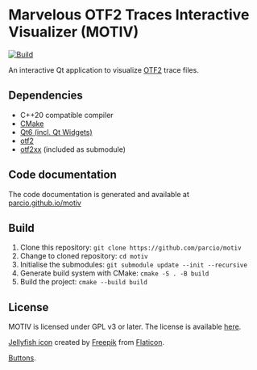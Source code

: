 # Marvelous OTF2 Traces Interactive Visualizer (MOTIV)
[![Build](https://github.com/parcio/motiv/actions/workflows/build.yaml/badge.svg)](https://github.com/parcio/motiv/actions/workflows/build.yaml)

An interactive Qt application to visualize [OTF2](https://www.vi-hps.org/projects/score-p/) trace files.

## Dependencies

- C++20 compatible compiler
- [CMake](https://cmake.org)
- [Qt6 (incl. Qt Widgets)](https://www.qt.io)
- [otf2](http://www.vi-hps.org/projects/score-p/)
- [otf2xx](https://github.com/tud-zih-energy/otf2xx) (included as submodule)

## Code documentation
The code documentation is generated and available at [parcio.github.io/motiv](https://parcio.github.io/motiv)

## Build

1. Clone this repository: `git clone https://github.com/parcio/motiv`
2. Change to cloned repository: `cd motiv`
3. Initialise the submodules: `git submodule update --init --recursive`
4. Generate build system with CMake: `cmake -S . -B build`
5. Build the project: `cmake --build build`

## License
MOTIV is licensed under GPL v3 or later. The license is available [here](COPYING).

[Jellyfish icon](https://www.flaticon.com/free-icons/jellyfish) created by [Freepik](https://www.flaticon.com/authors/freepik) from [Flaticon](https://www.flaticon.com/).

[Buttons](https://commons.wikimedia.org/wiki/Tango_icons).